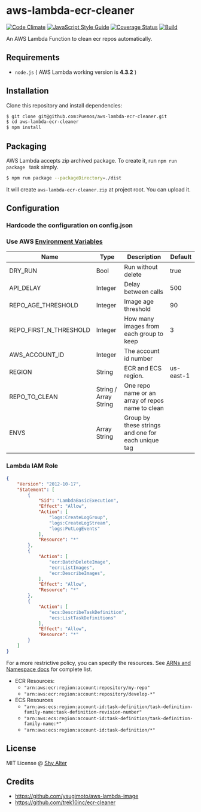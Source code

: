 # aws-lambda-ecr-cleaner

[![Code Climate](https://codeclimate.com/github/puemos/aws-lambda-ecr-cleaner/badges/gpa.svg)](https://codeclimate.com/github/puemos/aws-lambda-ecr-cleaner)
[![JavaScript Style Guide](https://img.shields.io/badge/code_style-standard-brightgreen.svg)](https://standardjs.com)
[![Coverage Status](https://coveralls.io/repos/github/puemos/aws-lambda-ecr-cleaner/badge.svg?branch=master)](https://coveralls.io/github/puemos/aws-lambda-ecr-cleaner?branch=master)
[![Build](https://travis-ci.org/puemos/aws-lambda-ecr-cleaner.svg?branch=master)](https://travis-ci.org/puemos/aws-lambda-ecr-cleaner#master)



An AWS Lambda Function to clean ecr repos automatically. 

## Requirements

- `node.js` ( AWS Lambda working version is **4.3.2** )

## Installation

Clone this repository and install dependencies:

```bash
$ git clone git@github.com:Puemos/aws-lambda-ecr-cleaner.git
$ cd aws-lambda-ecr-cleaner
$ npm install
```

## Packaging

AWS Lambda accepts zip archived package. To create it, run `npm run package ` task simply.

```bash
$ npm run package --packageDirectory=./dist
```

It will create `aws-lambda-ecr-cleaner.zip` at project root. You can upload it.

## Configuration

### Hardcode the configuration on config.json


### Use AWS [Environment Variables](http://docs.aws.amazon.com/lambda/latest/dg/env_variables.html)


| Name                   | Type                  | Description                                        | Default   |
|------------------------|-----------------------|----------------------------------------------------|-----------|
| DRY_RUN                | Bool                  | Run without delete                                 | true      |
| API_DELAY              | Integer               | Delay between calls                                | 500       |
| REPO_AGE_THRESHOLD     | Integer               | Image age threshold                                | 90        |
| REPO_FIRST_N_THRESHOLD | Integer               | How many images from each group to keep            | 3         |
| AWS_ACCOUNT_ID         | Integer               | The account id number                              |           |
| REGION                 | String                | ECR and ECS region.                                | us-east-1 |
| REPO_TO_CLEAN          | String / Array String | One repo name or an array of repos name to clean   |           |
| ENVS                   | Array String          | Group by these strings and one for each unique tag |           |


### Lambda IAM Role
```json
{
    "Version": "2012-10-17",
    "Statement": [
        {
            "Sid": "LambdaBasicExecution",
            "Effect": "Allow",
            "Action": [
                "logs:CreateLogGroup",
                "logs:CreateLogStream",
                "logs:PutLogEvents"
            ],
            "Resource": "*"
        },
        {
            "Action": [
                "ecr:BatchDeleteImage",
                "ecr:ListImages",
                "ecr:DescribeImages",
            ],
            "Effect": "Allow",
            "Resource": "*"
        },
        {
            "Action": [
                "ecs:DescribeTaskDefinition",
                "ecs:ListTaskDefinitions"
            ],
            "Effect": "Allow",
            "Resource": "*"
        }
    ]
}
```


For a more restrictive policy, you can specify the resources. See [ARNs and Namespace docs](http://docs.aws.amazon.com/general/latest/gr/aws-arns-and-namespaces.html#arn-syntax-ecr) for complete list.
- ECR Resources:
    - `"arn:aws:ecr:region:account:repository/my-repo"`
    - `"arn:aws:ecr:region:account:repository/develop-*"`
- ECS Resources
    - `"arn:aws:ecs:region:account-id:task-definition/task-definition-family-name:task-definition-revision-number"`
    - `"arn:aws:ecs:region:account-id:task-definition/task-definition-family-name:*"`
    - `"arn:aws:ecs:region:account-id:task-definition/*"`



## License

MIT License @ [Shy Alter](https://github.com/puemos/)


## Credits

- https://github.com/ysugimoto/aws-lambda-image
- https://github.com/trek10inc/ecr-cleaner
